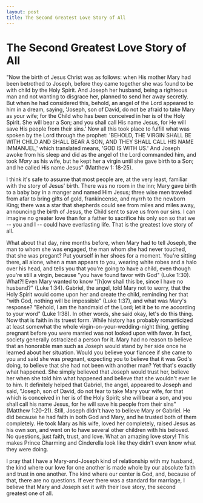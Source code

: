 ```yaml
---
layout: post
title: The Second Greatest Love Story of All
---
```


The Second Greatest Love Story of All
===================
"Now the birth of Jesus Christ was as follows: when His mother Mary had been betrothed to Joseph, before they came together she was found to be with child by the Holy Spirit. And Joseph her husband, being a righteous man and
not wanting to disgrace her, planned to send her away secretly. But when he had considered this, behold, an angel of the Lord appeared to him in a dream, saying, 'Joseph, son of David, do not be afraid to take Mary as your wife; 
for the Child who has been conceived in her is of the Holy Spirit. She will bear a Son; and you shall call His name Jesus, for He will save His people from their sins.' Now all this took place to fulfill what was spoken by the 
Lord through the prophet: 'BEHOLD, THE VIRGIN SHALL BE WITH CHILD AND SHALL BEAR A SON, AND THEY SHALL CALL HIS NAME IMMANUEL,' which translated means, 'GOD IS WITH US.' And Joseph awoke from his sleep and did as the angel of 
the Lord commanded him, and took _Mary_ as his wife, but he kept her a virgin until she gave birth to a Son; and he called His name Jesus" (Matthew 1: 18-25).

I think it's safe to assume that most people are, at the very least, familiar with the story of Jesus' birth. There was no room in the inn; Mary gave birth to a baby boy in a manger and named Him Jesus; three wise men traveled 
from afar to bring gifts of gold, frankincense, and myrrh to the newborn King; there was a star that shepherds could see from miles and miles away, announcing the birth of Jesus, the Child sent to save us from our sins. I can 
imagine no greater love than for a father to sacrifice his only son so that we -- you and I -- could have everlasting life. That is the greatest love story of all. 

What about that day, nine months before, when Mary had to tell Joseph, the man to whom she was engaged, the man whom 
she had never touched, that she was pregant? Put yourself in her shoes for a moment. You're sitting there, all alone, 
when a man appears to you, wearing white robes and a halo over his head, and tells you that you're going to have a 
child, even though you're still a virgin, because "you have found favor with God" (Luke 1:30). What?! Even Mary wanted 
to know "[h]ow shall this be, since I have no husband?" (Luke 1:34). Gabriel, the angel, told Mary not to worry, that 
the Holy Spirit would come upon her and create the child, reminding her that "with God, nothing will be impossible" 
(Luke 1:37), and what was Mary's response? "Behold, I am the handmaid of the Lord; let it be to me according to your 
word" (Luke 1:38). In other words, she said okay, let's do this thing. Now that is faith in its truest form. While 
history has probably romanticized at least somewhat the whole virgin-on-your-wedding-night thing, getting pregnant before you were 
married was not looked upon with favor. In fact, society generally ostracized a person for it. Mary had no reason
to believe that an honorable man such as Joseph would stand by her side once he learned about her situation. 
Would you believe your fiancee if she came to you and said she was pregnant, expecting you to believe 
that it was God's doing, to believe that she had not been with another man? Yet that's exactly what happened. She simply 
believed that Joseph would trust her, believe her when she told him what happened and believe that she wouldn't ever lie to him. It definitely helped that Gabriel, 
the angel, appeared to Joseph and said, "Joseph, son of David, do not fear to take Mary your wife, for that which is 
conceived in her is of the Holy Spirit; she will bear a son, and you shall call his name Jesus, for he will save his 
people from their sins" (Matthew 1:20-21). Still, Joseph didn't have to believe Mary _or_ Gabriel. He did because 
he had faith in both God and Mary, and he trusted both of them completely. He took Mary as his wife, 
loved her completely, raised Jesus as his own son, and went on to have several other children with his beloved. No 
questions, just faith, trust, and love. What an amazing love story! This makes Prince Charming and Cinderella look like they 
didn't even know what they were doing. 

I pray that I have a Mary-and-Joseph kind of relationship with my husband, the kind where our love for one another is made whole by 
our absolute faith and trust in one another. The kind where our center is God, and, because of that, there are no questions. 
If ever there was a standard for marriage, I believe that Mary and Joseph set it with their love story, the second greatest 
one of all. 
